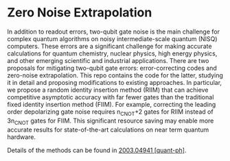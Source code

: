 # Zero Noise Extrapolation

In addition to readout errors, two-qubit gate noise is the main challenge for complex quantum algorithms on noisy intermediate-scale quantum (NISQ) computers. These errors are a significant challenge for making accurate calculations for quantum chemistry, nuclear physics, high energy physics, and other emerging scientific and industrial applications. There are two proposals for mitigating two-qubit gate errors: error-correcting codes and zero-noise extrapolation. This repo contains the code for the latter, studying it in detail and proposing modifications to existing approaches.  In particular, we propose a random identity insertion method (RIIM) that can achieve competitive asymptotic accuracy with far fewer gates than the traditional fixed identity insertion method (FIIM). For example, correcting the leading order depolarizing gate noise requires n<sub>CNOT</sub>+2 gates for RIIM instead of 3n<sub>CNOT</sub> gates for FIIM. This significant resource saving may enable more accurate results for state-of-the-art calculations on near term quantum hardware.

Details of the methods can be found in [2003.04941 [quant-ph]](https://arxiv.org/abs/2003.04941).

